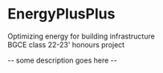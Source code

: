 # EnergyPlusPlus  

Optimizing energy for building infrastructure  
BGCE class 22-23' honours project  

-- some description goes here --


